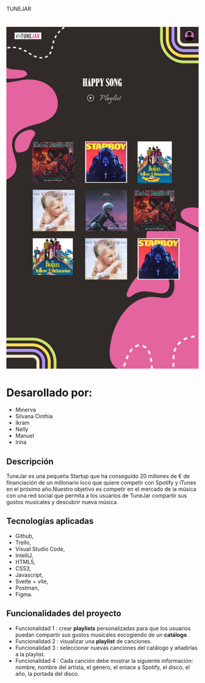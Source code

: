 TUNEJAR
<h1 aling="center">
<img src="src\assets\TuneJar figma.png" alt="Tunejar">
</h1>

# Desarollado por:
* Minerva
* Silvana Cinthia
* Ikram
* Nelly
* Manuel 
* Irina



## Descripción
TuneJar es una pequeña Startup que ha conseguido 20 millones de € de financiación de un millonario loco que quiere competir con Spotify y iTunes en el próximo año.Nuestro objetivo es competir en el mercado de la música con una red social que permita a los usuarios de TuneJar compartir sus gustos musicales y descubrir nueva música.


## Tecnologías aplicadas

* Github,
* Trello,
* Visual Studio Code,
* IntelliJ,
* HTML5,
* CSS3,
* Javascript,
* Svelte + vite,
* Postman,
* Figma.

## Funcionalidades del proyecto

  * Funcionalidad 1 : crear **playlists** personalizadas para que los usuarios puedan compartir sus gustos musicales escogiendo de un **catálogo** .
  * Funcionalidad 2 : visualizar una **playlist** de canciones.
  * Funcionalidad 3 : seleccionar nuevas canciones del catálogo y añadirlas a la playlist. 
  * Funcionalidad 4 : Cada canción debe mostrar la siguiente información: nombre, nombre del artista, el género, el enlace a Spotify, el disco, el año, la portada del disco.


